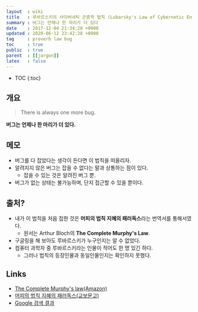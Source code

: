 ```yaml
---
layout  : wiki
title   : 루바르스키의 사이버네틱 곤충학 법칙 (Lubarsky's Law of Cybernetic Entomology)
summary : 버그는 언제나 한 마리가 더 있다
date    : 2017-12-04 21:34:28 +0900
updated : 2020-06-12 23:42:28 +0900
tag     : proverb law bug
toc     : true
public  : true
parent  : [[jargon]]
latex   : false
---
```

* TOC
{:toc}

## 개요

> There is always one more bug.

**버그는 언제나 한 마리가 더 있다.**

## 메모

* 버그를 다 잡았다는 생각이 든다면 이 법칙을 떠올리자.
* 알려지지 않은 버그는 잡을 수 없다는 말과 상통하는 점이 있다.
    * 잡을 수 있는 것은 알려진 버그 뿐.
* 버그가 없는 상태는 불가능하며, 단지 접근할 수 있을 뿐이다.

## 출처?

* 내가 이 법칙을 처음 접한 것은 **머피의 법칙 지혜의 패러독스**라는 번역서를 통해서였다.
    * 원서는 Arthur Bloch의 **The Complete Murphy's Law**.
* 구글링을 해 보아도 루바르스키가 누구인지는 알 수 없었다.
* 컴퓨터 과학자 중 루바르스키라는 인물이 적어도 한 명 있긴 하다.
    * 그러나 법칙의 등장인물과 동일인물인지는 확인하지 못했다.

## Links

* [The Complete Murphy's law(Amazon)](https://www.amazon.com/Complete-Murphys-Law-Arthur-Bloch/dp/0843129689)
* [머피의 법칙 지혜의 패러독스(교보문고)](http://www.kyobobook.co.kr/product/detailViewKor.laf?mallGb=KOR&ejkGb=KOR&linkClass=05130909&barcode=9788972910466)
* [Google 검색 결과](https://www.google.co.kr/search?q=lubarsky%27s+law+of+cybernetic+entomology&oq=lubarsky%27s+law+of+cybernetic+entomology)
